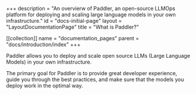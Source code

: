 +++
description = "An overvierw of Paddler, an open-source LLMOps platform for deploying and scaling large language models in your own infrastructure."
id = "docs-initial-page"
layout = "LayoutDocumentationPage"
title = "What is Paddler?"

[[collection]]
name = "documentation_pages"
parent = "docs/introduction/index"
+++

Paddler allows you to deploy and scale open source LLMs (Large Language Models) in your own infrastructure.

The primary goal for Paddler is to provide great developer experience, guide you through the best practices, and
make sure that the models you deploy work in the optimal way.
